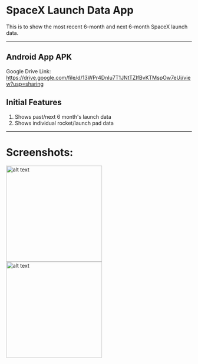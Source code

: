 # SpaceX Launch Data App

This is to show the most recent 6-month and next 6-month SpaceX launch data.
___
## Android App APK

Google Drive Link: https://drive.google.com/file/d/13WPr4DnIu7T1JNtTZIfBvKTMspOw7eUi/view?usp=sharing

## Initial Features ##

1. Shows past/next 6 month's launch data
2. Shows individual rocket/launch pad data
___

# Screenshots:

<p float="left">
<img src="https://user-images.githubusercontent.com/11042584/180964520-ee0df26f-cc5c-4c04-a993-8df58b40666e.jpg" alt="alt text" width="260px" height="auto">
<img src="https://user-images.githubusercontent.com/11042584/180964858-792692d2-22b3-4d51-b040-c9b3a70b79b1.jpg" alt="alt text" width="260px" height="auto">
</p>

